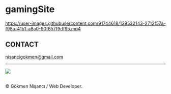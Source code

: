 # gamingSite

https://user-images.githubusercontent.com/91744618/139532143-2712f57a-f98a-41b1-a8a0-90f657f9df95.mp4

<h2> CONTACT </h2>
<a href = "http://www.gmail.com" > nisancigokmen@gmail.com</a> <br>
<hr>

<div>

<img src="https://media0.giphy.com/media/UmQrx37p5LVxC/giphy.gif?cid=ecf05e47lp15x5j11zo28livphbxc9w1lge7mqx2r0rxlkcb&rid=giphy.gif&ct=g">

</div><br>

&copy; Gökmen Nişancı / Web Developer.
